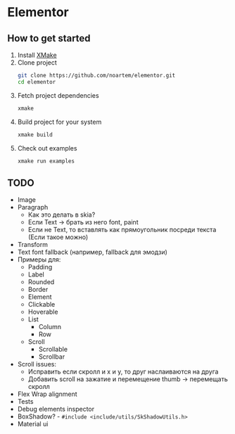 # Elementor

## How to get started

1. Install [XMake](https://xmake.io)
2. Clone project
    ```bash
    git clone https://github.com/noartem/elementor.git
    cd elementor
    ```
3. Fetch project dependencies
    ```bash
    xmake
    ```
4. Build project for your system
    ```bash
    xmake build
    ```
5. Check out examples
    ```bash
    xmake run examples
    ```

## TODO

* Image
* Paragraph
    * Как это делать в skia?
    * Если Text -> брать из него font, paint
    * Если не Text, то вставлять как прямоугольник посреди текста (Если такое можно)
* Transform
* Text font fallback (например, fallback для эмодзи)
* Примеры для:
    * Padding
    * Label
    * Rounded
    * Border
    * Element
    * Clickable
    * Hoverable
    * List
        * Column
        * Row
    * Scroll
        * Scrollable
        * Scrollbar
* Scroll issues:
    * Исправить если скролл и x и y, то друг наслаиваются на друга
    * Добавить scroll на зажатие и перемещение thumb -> перемещать скролл
* Flex Wrap alignment
* Tests
* Debug elements inspector
* BoxShadow? - `#include <include/utils/SkShadowUtils.h>`
* Material ui
